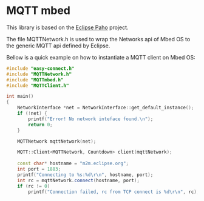 # MQTT mbed

This library is based on the [Eclipse Paho](http://www.eclipse.org/paho/) project.

The file MQTTNetwork.h is used to wrap the Networks api of Mbed OS to the generic MQTT api defined by Eclipse.

Bellow is a quick example on how to instantiate a MQTT client on Mbed OS:

```c++
#include "easy-connect.h"
#include "MQTTNetwork.h"
#include "MQTTmbed.h"
#include "MQTTClient.h"

int main()
{
    NetworkInterface *net = NetworkInterface::get_default_instance();
    if (!net) {
        printf("Error! No network inteface found.\n");
        return 0;
    }

    MQTTNetwork mqttNetwork(net);

    MQTT::Client<MQTTNetwork, Countdown> client(mqttNetwork);
    
    const char* hostname = "m2m.eclipse.org";
    int port = 1883;
    printf("Connecting to %s:%d\r\n", hostname, port);
    int rc = mqttNetwork.connect(hostname, port);
    if (rc != 0)
        printf("Connection failed, rc from TCP connect is %d\r\n", rc);
```
